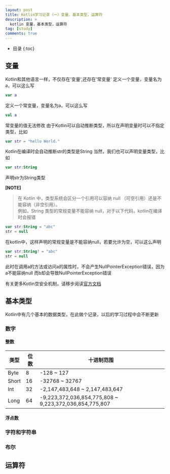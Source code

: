 ```yaml
---
layout: post
title: Kotlin学习记录（一）变量，基本类型，运算符
description: >
  kotlin 变量，基本类型，运算符
tag: [study]
comments: true
---
```


* 目录
{:toc}

## 变量
Kotlin和其他语言一样，不仅存在'变量',还存在'常变量'
定义一个变量，变量名为a，可以这么写
```kotlin
var a
```
定义一个常变量，变量名为a，可以这么写
```kotlin
val a
```
常变量的值无法修改
由于Kotlin可以自动推断类型，所以在声明变量时可以不指定类型，比如
```kotlin
var str = "hello World."
```
Kotlin在编译时会自动推断str的类型是String
当然，我们也可以声明变量类型，比如
```kotlin
var str:String
```
声明str为String类型

**[NOTE]**

>在 Kotlin 中，类型系统会区分一个引用可以容纳 null （可空引用）还是不能容纳（非空引用）。<br>
例如，String 类型的常规变量不能容纳 null，对于以下代码，kotlin在编译时会报错
```kotlin
var str:String = "abc"
str = null
```
在kotlin中，这样声明的常规变量是不能容纳null，若要允许为空，可以这么声明
```kotlin
var str:String? = "abc"
str = null
```
此时在调用a的方法或访问a的属性时，不会产生NullPointerException错误，因为a不能容纳null
而b却会导致NullPointerException错误

有关更多Kotlin空安全机制，请移步阅读[官方文档](https://www.kotlincn.net/docs/reference/null-safety.html)

## 基本类型
Kotlin中有几个基本的数据类型，在此做个记录，以后的学习过程中会不断更新
### 数字

#### 整数

|类型|位数|十进制范围|
|----|----|----|
|Byte|8|-128 ~ 127|
|Short|16|-32768 ~ 32767|
|Int|32|-2,147,483,648 ~ 2,147,483,647 |
|Long|64|-9,223,372,036,854,775,808 ~ 9,223,372,036,854,775,807|

#### 浮点数


### 字符和字符串

### 布尔

## 运算符
